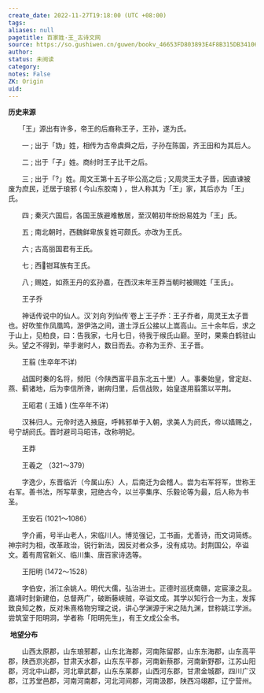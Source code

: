 ```yaml
---
create_date: 2022-11-27T19:18:00 (UTC +08:00)
tags: 
aliases: null
pagetitle: 百家姓·王_古诗文网
source: https://so.gushiwen.cn/guwen/bookv_46653FD803893E4F8B315DB34106D5B9.aspx
author: 
status: 未阅读
category: 
notes: False
ZK: Origin
uid: 
---
```


**历史来源**

　　「王」源出有许多，帝王的后裔称王子，王孙，遂为氏。

　　一 ; 出于「妫」姓，相传为古帝虞舜之后，子孙在陈国，齐王田和为其后人。

　　二 ; 出于「子」姓。商纣时王子比干之后。

　　三 ; 出于「?」姓。周文王第十五子毕公高之后 ; 又周灵王太子晋，因直谏被废为庶民，迁居于琅邪 ( 今山东胶南 ) ，世人称其为「王」家，其后亦为「王」氏。

　　四 ; 秦灭六国后，各国王族避难散居，至汉朝初年纷纷易姓为「王」氏。

　　五 ; 南北朝时，西魏鲜卑族复姓可颇氏。亦改为王氏。

　　六 ; 古高丽国君有王氏。

　　七 ; 西钳耳族有王氏。

　　八 ; 赐姓，如燕王丹的玄孙嘉，在西汉末年王莽当朝时被赐姓「王氏」。

　　王子乔

　　神话传说中的仙人。汉˙刘向˙列仙传˙卷上˙王子乔：王子乔者，周灵王太子晋也。好吹笙作凤凰鸣，游伊洛之间，道士浮丘公接以上嵩高山。三十余年后，求之于山上，见柏良，曰：告我家，七月七日，待我于缑氏山巅。至时，果乘白鹤驻山头。望之不得到，举手谢时人，数日而去。亦称为王乔、王子晋。

　　王翦 (生卒年不详)

　　战国时秦的名将，频阳（今陕西富平县东北五十里）人。事秦始皇，曾定赵、燕、蓟诸地，后为李信所谗，谢病归里，后信战败，始皇遂用翦策以平荆。

　　王昭君 ( 王嫱 ) (生卒年不详)

　　汉秭归人。元帝时选入掖庭，呼韩邪单于入朝，求美人为阏氏，帝以嫱赐之，号宁胡阏氏。晋时避司马昭讳，改称明妃。

　　王莽

　　王羲之 （321～379）

　　字逸少，东晋临沂（今属山东）人，后南迁为会稽人。尝为右军将军，世称王右军。善书法，所写草隶，冠绝古今，以兰亭集序、乐毅论等为最，后人称为书圣。

　　王安石 (1021～1086）

　　字介甫，号半山老人，宋临川人。博览强记，工书画，尤善诗，而文词简练。神宗时为相，改革政治，锐行新法，因反对者众多，没有成功。封荆国公，卒谥文。着有周官新义、临川集、唐百家诗选等。

　　王阳明 (1472～1528）

　　字伯安，浙江余姚人。明代大儒，弘治进士。正德时巡抚南赣，定宸濠之乱。嘉靖时封新建伯，总督两广，破断藤峡贼，卒谥文成。其学以知行合一为主，发挥致良知之教，反对朱熹格物穷理之说，讲心学渊源于宋之陆九渊，世称姚江学派。尝筑室于阳明洞，学者称「阳明先生」，有王文成公全书。

 **地望分布**

　　山西太原郡，山东琅邪郡，山东北海郡，河南陈留郡，山东东海郡，山东高平郡，陕西京兆郡，甘肃天水郡，山东东平郡，河南新蔡郡，河南新野郡，江苏山阳郡，河北中山郡，河北章武郡，山东东莱郡，山西河东郡，甘肃金城郡，四川广汉郡，江苏堂邑郡，河南河南郡，河北河间郡，河南汲郡，陕西冯翊郡，辽宁营州。
